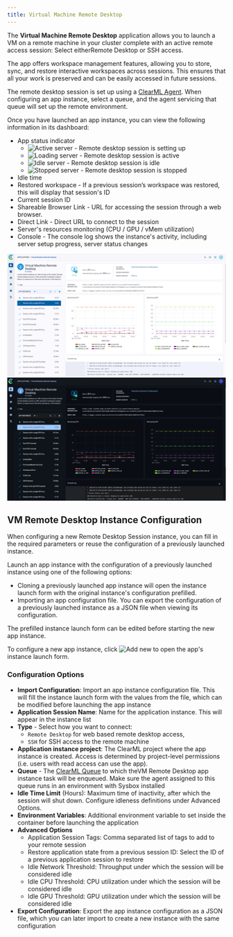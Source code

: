 ```yaml
---
title: Virtual Machine Remote Desktop
---
```


The **Virtual Machine Remote Desktop** application allows you to launch a VM on a remote machine in your cluster complete 
with an active remote access session: Select eitherRemote Desktop or SSH access.

The app offers workspace management features, allowing you to store, sync, and restore interactive workspaces across sessions.
This ensures that all your work is preserved and can be easily accessed in future sessions.

The remote desktop session is set up using a [ClearML Agent](../../clearml_agent.md). When configuring an app instance, 
select a queue, and the agent servicing that queue will set up the remote environment. 

Once you have launched an app instance, you can view the following information in its dashboard:

* App status indicator
  * <img src="/docs/latest/icons/ico-vmdesktop-active.svg" alt="Active server" className="icon size-md space-sm" /> - Remote desktop session is setting up
  * <img src="/docs/latest/icons/ico-vmdesktop-loading.svg" alt="Loading server" className="icon size-md space-sm" /> - Remote desktop session is active
  * <img src="/docs/latest/icons/ico-vmdesktop-idle.svg" alt="Idle server" className="icon size-md space-sm" /> - Remote desktop session is idle
  * <img src="/docs/latest/icons/ico-vmdesktop-stopped.svg" alt="Stopped server" className="icon size-md space-sm" /> - Remote desktop session is stopped
* Idle time
* Restored workspace - If a previous session’s workspace was restored, this will display that session's ID
* Current session ID
* Shareable Browser Link - URL for accessing the session through a web browser.
* Direct Link - Direct URL to connect to the session
* Server's resources monitoring (CPU / GPU / vMem utilization)
* Console - The console log shows the instance's activity, including server setup progress, server status changes

![VM Desktop Dashboard](../../img/apps_vm_desktop.png#light-mode-only)
![VM Desktop Dashboard](../../img/apps_vm_desktop_dark.png#dark-mode-only)

## VM Remote Desktop Instance Configuration
When configuring a new Remote Desktop Session instance, you can fill in the required parameters or reuse the configuration 
of a previously launched instance.

Launch an app instance with the configuration of a previously launched instance using one of the following options:

* Cloning a previously launched app instance will open the instance launch form with the original instance's configuration 
prefilled.
* Importing an app configuration file. You can export the configuration of a previously launched instance as a JSON file 
when viewing its configuration.

The prefilled instance launch form can be edited before starting the new app instance.

To configure a new app instance, click <img src="/docs/latest/icons/ico-add.svg" alt="Add new" className="icon size-md space-sm" /> to open the app's instance launch form.

### Configuration Options

* **Import Configuration**: Import an app instance configuration file. This will fill the instance launch form with the 
  values from the file, which can be modified before launching the app instance
* **Application Session Name**: Name for the application instance. This will appear in the instance list
* **Type** - Select how you want to connect:
  * `Remote Desktop` for web based remote desktop access, 
  * `SSH` for SSH access to the remote machine
* **Application instance project**: The ClearML project where the app instance is created. Access is determined by 
  project-level permissions (i.e. users with read access can use the app).
* **Queue** - The [ClearML Queue](../../fundamentals/agents_and_queues.md#what-is-a-queue) to which theVM Remote Desktop 
  app instance task will be enqueued. Make sure the agent assigned to this queue runs in an environment with Sysbox installed
* **Idle Time Limit** (Hours): Maximum time of inactivity, after which the session will shut down. Configure idleness 
  definitions under Advanced Options.
* **Environment Variables**: Additional environment variable to set inside the container before launching the application
* **Advanced Options**
  * Application Session Tags: Comma separated list of tags to add to your remote session
  * Restore application state from a previous session ID: Select the ID of a previous application session to restore
  * Idle Network Threshold: Throughput under which the session will be considered idle
  * Idle CPU Threshold: CPU utilization under which the session will be considered idle
  * Idle GPU Threshold: GPU utilization under which the session will be considered idle
* **Export Configuration**: Export the app instance configuration as a JSON file, which you can later import to create 
  a new instance with the same configuration


